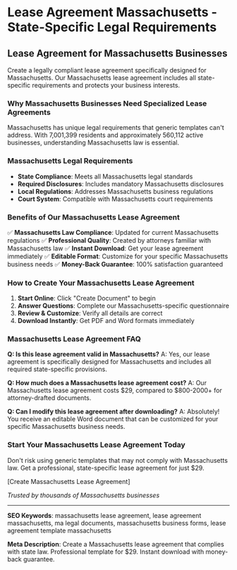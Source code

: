# Lease Agreement Massachusetts - State-Specific Legal Requirements

## Lease Agreement for Massachusetts Businesses

Create a legally compliant lease agreement specifically designed for Massachusetts. Our Massachusetts lease agreement includes all state-specific requirements and protects your business interests.

### Why Massachusetts Businesses Need Specialized Lease Agreements

Massachusetts has unique legal requirements that generic templates can't address. With 7,001,399 residents and approximately 560,112 active businesses, understanding Massachusetts law is essential.

### Massachusetts Legal Requirements

- **State Compliance**: Meets all Massachusetts legal standards
- **Required Disclosures**: Includes mandatory Massachusetts disclosures
- **Local Regulations**: Addresses Massachusetts business regulations
- **Court System**: Compatible with Massachusetts court requirements

### Benefits of Our Massachusetts Lease Agreement

✅ **Massachusetts Law Compliance**: Updated for current Massachusetts regulations
✅ **Professional Quality**: Created by attorneys familiar with Massachusetts law
✅ **Instant Download**: Get your lease agreement immediately
✅ **Editable Format**: Customize for your specific Massachusetts business needs
✅ **Money-Back Guarantee**: 100% satisfaction guaranteed

### How to Create Your Massachusetts Lease Agreement

1. **Start Online**: Click "Create Document" to begin
2. **Answer Questions**: Complete our Massachusetts-specific questionnaire
3. **Review & Customize**: Verify all details are correct
4. **Download Instantly**: Get PDF and Word formats immediately

### Massachusetts Lease Agreement FAQ

**Q: Is this lease agreement valid in Massachusetts?**
A: Yes, our lease agreement is specifically designed for Massachusetts and includes all required state-specific provisions.

**Q: How much does a Massachusetts lease agreement cost?**
A: Our Massachusetts lease agreement costs $29, compared to $800-2000+ for attorney-drafted documents.

**Q: Can I modify this lease agreement after downloading?**
A: Absolutely! You receive an editable Word document that can be customized for your specific Massachusetts business needs.

### Start Your Massachusetts Lease Agreement Today

Don't risk using generic templates that may not comply with Massachusetts law. Get a professional, state-specific lease agreement for just $29.

[Create Massachusetts Lease Agreement]

*Trusted by thousands of Massachusetts businesses*

---

**SEO Keywords**: massachusetts lease agreement, lease agreement massachusetts, ma legal documents, massachusetts business forms, lease agreement template massachusetts

**Meta Description**: Create a Massachusetts lease agreement that complies with state law. Professional template for $29. Instant download with money-back guarantee.
